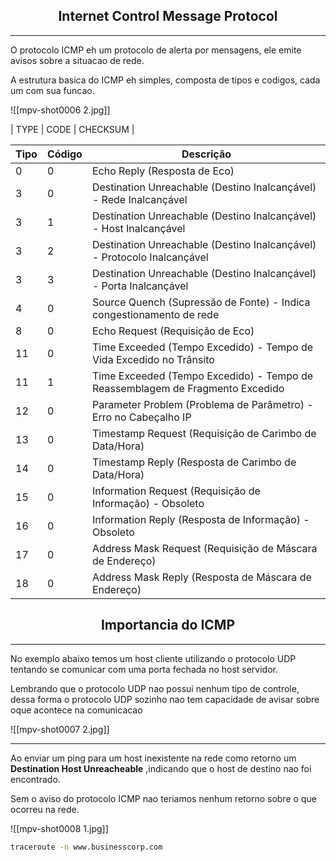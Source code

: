 <h2 align="center">Internet Control Message Protocol </h2>
<hr>


O protocolo ICMP eh um protocolo de alerta por mensagens, ele emite avisos sobre a situacao de rede.

A estrutura basica do ICMP eh simples, composta de tipos e codigos, cada um com sua funcao.

![[mpv-shot0006 2.jpg]]


| TYPE | CODE | CHECKSUM |


| Tipo | Código | Descrição                                                                     |
| ---- | ------ | ----------------------------------------------------------------------------- |
| 0    | 0      | Echo Reply (Resposta de Eco)                                                  |
| 3    | 0      | Destination Unreachable (Destino Inalcançável) - Rede Inalcançável            |
| 3    | 1      | Destination Unreachable (Destino Inalcançável) - Host Inalcançável            |
| 3    | 2      | Destination Unreachable (Destino Inalcançável) - Protocolo Inalcançável       |
| 3    | 3      | Destination Unreachable (Destino Inalcançável) - Porta Inalcançável           |
| 4    | 0      | Source Quench (Supressão de Fonte) - Indica congestionamento de rede          |
| 8    | 0      | Echo Request (Requisição de Eco)                                              |
| 11   | 0      | Time Exceeded (Tempo Excedido) - Tempo de Vida Excedido no Trânsito           |
| 11   | 1      | Time Exceeded (Tempo Excedido) - Tempo de Reassemblagem de Fragmento Excedido |
| 12   | 0      | Parameter Problem (Problema de Parâmetro) - Erro no Cabeçalho IP              |
| 13   | 0      | Timestamp Request (Requisição de Carimbo de Data/Hora)                        |
| 14   | 0      | Timestamp Reply (Resposta de Carimbo de Data/Hora)                            |
| 15   | 0      | Information Request (Requisição de Informação) - Obsoleto                     |
| 16   | 0      | Information Reply (Resposta de Informação) - Obsoleto                         |
| 17   | 0      | Address Mask Request (Requisição de Máscara de Endereço)                      |
| 18   | 0      | Address Mask Reply (Resposta de Máscara de Endereço)                          |
<h2 align="center"> Importancia do ICMP</h2>
<hr>

No exemplo abaixo temos um host cliente utilizando o protocolo UDP tentando se comunicar com uma porta fechada no host servidor.

Lembrando que o protocolo UDP nao possui nenhum tipo de controle, dessa forma o protocolo UDP sozinho nao tem capacidade de avisar sobre oque acontece na comunicacao

 ![[mpv-shot0007 2.jpg]]
 <hr>

Ao enviar um ping para um host inexistente na rede como retorno um **Destination Host Unreacheable** ,indicando que o host de destino nao foi encontrado.

Sem o aviso do protocolo ICMP nao teriamos nenhum retorno sobre o que ocorreu na rede.

![[mpv-shot0008 1.jpg]]

```sh
traceroute -n www.businesscorp.com
```